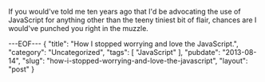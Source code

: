 If you would've told me ten years ago that I'd be advocating the use of
JavaScript for anything other than the teeny tiniest bit of flair, 
chances are I would've punched you right in the muzzle.

---EOF---
{
    "title": "How I stopped worrying and love the JavaScript.",
    "category": "Uncategorized",
    "tags": [
        "JavaScript"
    ],
    "pubdate": "2013-08-14",
    "slug": "how-i-stopped-worrying-and-love-the-javascript",
    "layout": "post"
}